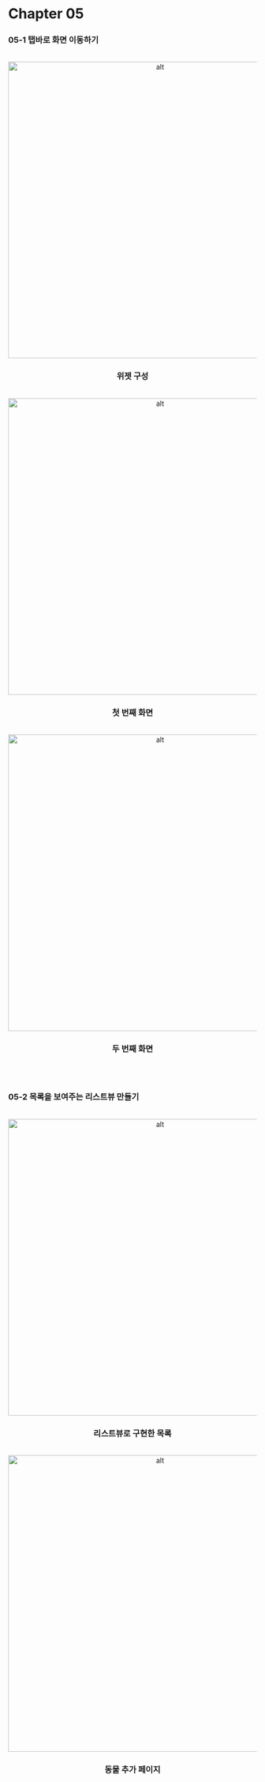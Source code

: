 # Chapter 05

<h3>05-1 탭바로 화면 이동하기</h3>
<br/>

<div align="center">
    <img src="tabbar_example/readme/widget_architecture.png" alt="alt" width="600px" height="auto"/>
    <h3>위젯 구성</h3>
    <br/>
    <img src="tabbar_example/readme/firstPage.png" alt="alt" width="600px" height="auto"/>
    <h3>첫 번째 화면</h3>
    <br/>
    <img src="tabbar_example/readme/secondPage.png" alt="alt" width="600px" height="auto"/>
    <h3>두 번째 화면</h3>
    <br/>
</div>

<br/>

<h3>05-2 목록을 보여주는 리스트뷰 만들기</h3>
<br/>

<div align="center">
    <img src="listview_example/readme/listPage.png" alt="alt" width="600px" height="auto"/>
    <h3>리스트뷰로 구현한 목록</h3>
    <br/>
    <img src="listview_example/readme/addPage.png" alt="alt" width="600px" height="auto"/>
    <h3>동물 추가 페이지</h3>
</div>